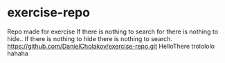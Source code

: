 # exercise-repo
Repo made for exercise
If there is nothing to search for there is nothing to hide..
If there is nothing to hide there is nothing to search.
https://github.com/DanielCholakov/exercise-repo.git
HelloThere
trolololo
hahaha

